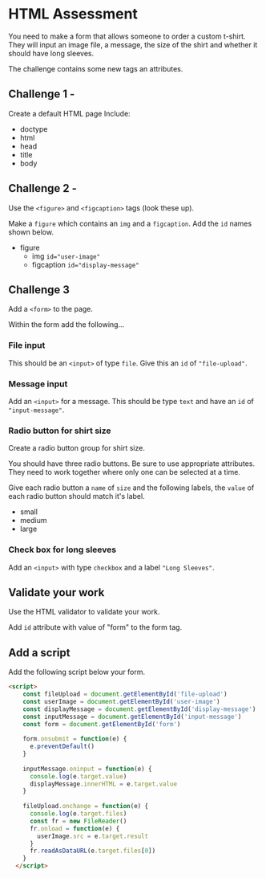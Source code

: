 # HTML Assessment

You need to make a form that allows someone to order a custom t-shirt. They will input an image file, a message, the size of the shirt and whether it should have long sleeves.

The challenge contains some new tags an attributes. 

## Challenge 1 - 

Create a default HTML page Include:

- doctype 
- html
- head
- title
- body 

## Challenge 2 - 

Use the `<figure>` and `<figcaption>` tags (look these up). 

Make a `figure` which contains an `img` and a `figcaption`. Add the `id` names shown below. 

- figure 
  - img `id="user-image"`
  - figcaption `id="display-message"`

## Challenge 3 

Add a `<form>` to the page. 

Within the form add the following...

### File input 

This should be an `<input>` of type `file`. Give this an `id` of `"file-upload"`.

### Message input 

Add an `<input>` for a message. This should be type `text` and have an `id` of `"input-message"`.

### Radio button for shirt size

Create a radio button group for shirt size. 

You should have three radio buttons. Be sure to use appropriate attributes. They need to work together where only one can be selected at a time.

Give each radio button a `name` of `size` and the following labels, the `value` of each radio button should match it's label. 

- small 
- medium
- large

### Check box for long sleeves

Add an `<input>` with type `checkbox` and a label `"Long Sleeves"`.

## Validate your work

Use the HTML validator to validate your work. 

Add `id` attribute with value of "form" to the form tag. 

## Add a script

Add the following script below your form. 

```HTML
<script>
    const fileUpload = document.getElementById('file-upload')
    const userImage = document.getElementById('user-image')
    const displayMessage = document.getElementById('display-message')
    const inputMessage = document.getElementById('input-message')
    const form = document.getElementById('form')
  
    form.onsubmit = function(e) {
      e.preventDefault()
    }
  
    inputMessage.oninput = function(e) {
      console.log(e.target.value)
      displayMessage.innerHTML = e.target.value
    }
  
    fileUpload.onchange = function(e) {
      console.log(e.target.files)
      const fr = new FileReader()
      fr.onload = function(e) {
        userImage.src = e.target.result
      }
      fr.readAsDataURL(e.target.files[0])
    }
  </script>
  ```



